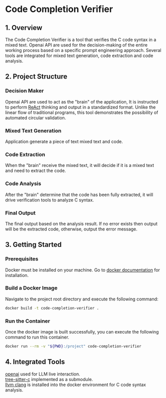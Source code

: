 # Code Completion Verifier

## 1. Overview
The Code Completion Verifier is a tool that verifies the C code syntax in a mixed text.
Openai API are used for the decision-making of the entire working process based on a specific prompt engineering approach.
Several tools are integrated for mixed text generation, code extraction and code analysis. 



## 2. Project Structure
### Decision Maker
Openai API are used to act as the "brain" of the application, It is instructed to perform [ReAct](https://arxiv.org/abs/2210.03629) thinking and output in a standardized format. 
Unlike the linear flow of traditional programs, this tool demonstrates the possibility of automated circular validation.

### Mixed Text Generation
Application generate a piece of text mixed text and code.

### Code Extraction
When the "brain" receive the mixed text, it will decide if it is a mixed text and need to extract the code.

### Code Analysis
After the "brain" determine that the code has been fully extracted, it will drive verification tools to analyze C syntax.

### Final Output
The final output based on the analysis result. If no error exists then output will be the extracted code, otherwise, output the error message.



## 3. Getting Started
### Prerequisites
Docker must be installed on your machine. Go to [docker documentation](https://docs.docker.com/get-docker/) for installation.

### Build a Docker Image
Navigate to the project root directory and execute the following command:
```bash
docker build -t code-completion-verifier .
```

### Run the Container
Once the docker image is built successfully, you can execute the following command to run this container.
```bash
docker run --rm -v "${PWD}:/project" code-completion-verifier
```



## 4. Integrated Tools
[openai](https://github.com/openai/openai-python) used for LLM live interaction.<br/>
[tree-sitter-c](https://github.com/tree-sitter/tree-sitter-c) implemented as a submodule.<br/>
[llvm clang](https://clang.llvm.org/) is installed into the docker environment for C code syntax analysis.<br/>

